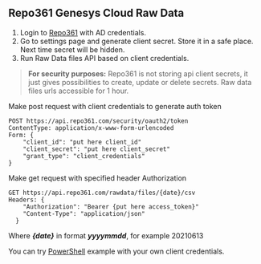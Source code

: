 ## Repo361 Genesys Cloud Raw Data 
1. Login to [Repo361](https://apps.repo361.com/) with AD credentials.
2. Go to settings page and generate client secret. Store it in a safe place. Next time secret will be hidden. 
3. Run Raw Data files API based on client credentials.

> **For security purposes:** Repo361 is not storing api client secrets, it just gives possibilities to create, update or delete secrets. Raw data files urls accessible for 1 hour. 

Make post request with client credentials to generate auth token 
```http
POST https://api.repo361.com/security/oauth2/token
ContentType: application/x-www-form-urlencoded
Form: {
    "client_id": "put here client_id"
    "client_secret": "put here client_secret"    
    "grant_type": "client_credentials"    
}
```

Make get request with specified header Authorization
```http
GET https://api.repo361.com/rawdata/files/{date}/csv
Headers: {
    "Authorization": "Bearer {put here access_token}"
    "Content-Type": "application/json"
  }
```
Where ***{date}*** in format ***yyyymmdd***, for example 20210613

You can try [PowerShell](https://github.com/Noralogix/repo361-genesyscloud/blob/main/Repo361-RawData-API.ps1 ) example with your own client credentials.
